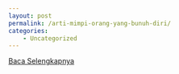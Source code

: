 ```yaml
---
layout: post
permalink: /arti-mimpi-orang-yang-bunuh-diri/
categories:
    - Uncategorized
---
```


[Baca Selengkapnya](/09)